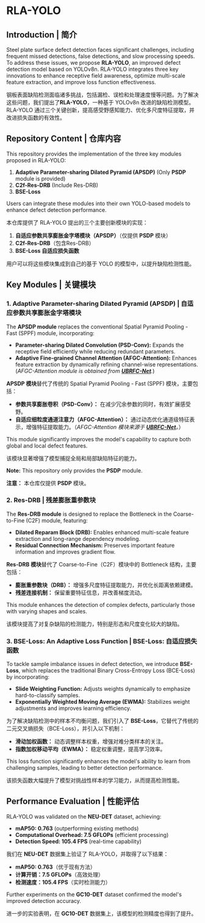 # RLA-YOLO

## Introduction | 简介

Steel plate surface defect detection faces significant challenges, including frequent missed detections, false detections, and slow processing speeds. To address these issues, we propose **RLA-YOLO**, an improved defect detection model based on YOLOv8n. RLA-YOLO integrates three key innovations to enhance receptive field awareness, optimize multi-scale feature extraction, and improve loss function effectiveness.

钢板表面缺陷检测面临诸多挑战，包括漏检、误检和处理速度慢等问题。为了解决这些问题，我们提出了**RLA-YOLO**，一种基于 YOLOv8n 改进的缺陷检测模型。RLA-YOLO 通过三个关键创新，提高感受野感知能力、优化多尺度特征提取，并改进损失函数的有效性。

## Repository Content | 仓库内容

This repository provides the implementation of the three key modules proposed in RLA-YOLO:

1. **Adaptive Parameter-sharing Dilated Pyramid (APSDP)** (Only **PSDP** module is provided)
2. **C2f-Res-DRB** (Include Res-DRB)
3. **BSE-Loss**

Users can integrate these modules into their own YOLO-based models to enhance defect detection performance.

本仓库提供了 RLA-YOLO 提出的三个主要创新模块的实现：

1. **自适应参数共享膨胀金字塔模块（APSDP）**（仅提供 **PSDP** 模块）
2. **C2f-Res-DRB**（包含Res-DRB）
3. **BSE-Loss 自适应损失函数**

用户可以将这些模块集成到自己的基于 YOLO 的模型中，以提升缺陷检测性能。

## Key Modules | 关键模块

### 1. Adaptive Parameter-sharing Dilated Pyramid (APSDP) | 自适应参数共享膨胀金字塔模块

The **APSDP module** replaces the conventional Spatial Pyramid Pooling - Fast (SPPF) module, incorporating:

- **Parameter-sharing Dilated Convolution (PSD-Conv):** Expands the receptive field efficiently while reducing redundant parameters.
- **Adaptive Fine-grained Channel Attention (AFGC-Attention):** Enhances feature extraction by dynamically refining channel-wise representations. (*AFGC-Attention module is obtained from **[UBRFC-Net](https://github.com/Lose-Code/UBRFC-Net?utm_source=chatgpt.com)**.*)

**APSDP 模块**替代了传统的 Spatial Pyramid Pooling - Fast (SPPF) 模块，主要包括：

- **参数共享膨胀卷积（PSD-Conv）：** 在减少冗余参数的同时，有效扩展感受野。
- **自适应细粒度通道注意力（AFGC-Attention）：** 通过动态优化通道级特征表示，增强特征提取能力。（*AFGC-Attention 模块来源于 **[UBRFC-Net](https://github.com/Lose-Code/UBRFC-Net?utm_source=chatgpt.com)**。*）

This module significantly improves the model's capability to capture both global and local defect features.

该模块显著增强了模型捕捉全局和局部缺陷特征的能力。

**Note:** This repository only provides the **PSDP** module.

**注意：** 本仓库仅提供 **PSDP** 模块。

### 2. Res-DRB | 残差膨胀重参数块

The **Res-DRB module** is designed to replace the Bottleneck in the Coarse-to-Fine (C2F) module, featuring:

- **Dilated Reparam Block (DRB):** Enables enhanced multi-scale feature extraction and long-range dependency modeling.
- **Residual Connection Mechanism:** Preserves important feature information and improves gradient flow.

**Res-DRB 模块**替代了 Coarse-to-Fine（C2F）模块中的 Bottleneck 结构，主要包括：

- **膨胀重参数块（DRB）：** 增强多尺度特征提取能力，并优化长距离依赖建模。
- **残差连接机制：** 保留重要特征信息，并改善梯度流动。

This module enhances the detection of complex defects, particularly those with varying shapes and scales.

该模块提高了对复杂缺陷的检测能力，特别是形态和尺度变化较大的缺陷。

### 3. BSE-Loss: An Adaptive Loss Function | BSE-Loss: 自适应损失函数

To tackle sample imbalance issues in defect detection, we introduce **BSE-Loss**, which replaces the traditional Binary Cross-Entropy Loss (BCE-Loss) by incorporating:

- **Slide Weighting Function:** Adjusts weights dynamically to emphasize hard-to-classify samples.
- **Exponentially Weighted Moving Average (EWMA):** Stabilizes weight adjustments and improves learning efficiency.

为了解决缺陷检测中的样本不均衡问题，我们引入了 **BSE-Loss**，它替代了传统的二元交叉熵损失（BCE-Loss），并引入以下机制：

- **滑动加权函数：** 动态调整样本权重，增强对难分类样本的关注。
- **指数加权移动平均（EWMA）：** 稳定权重调整，提高学习效率。

This loss function significantly enhances the model's ability to learn from challenging samples, leading to better detection performance.

该损失函数大幅提升了模型对挑战性样本的学习能力，从而提高检测性能。

## Performance Evaluation | 性能评估

RLA-YOLO was validated on the **NEU-DET** dataset, achieving:

- **mAP50: 0.763** (outperforming existing methods)
- **Computational Overhead: 7.5 GFLOPs** (efficient processing)
- **Detection Speed: 105.4 FPS** (real-time capability)

我们在 **NEU-DET** 数据集上验证了 RLA-YOLO，并取得了以下结果：

- **mAP50: 0.763**（优于现有方法）
- **计算开销：7.5 GFLOPs**（高效处理）
- **检测速度：105.4 FPS**（实时检测能力）

Further experiments on the **GC10-DET** dataset confirmed the model's improved detection accuracy.

进一步的实验表明，在 **GC10-DET** 数据集上，该模型的检测精度也得到了提升。

